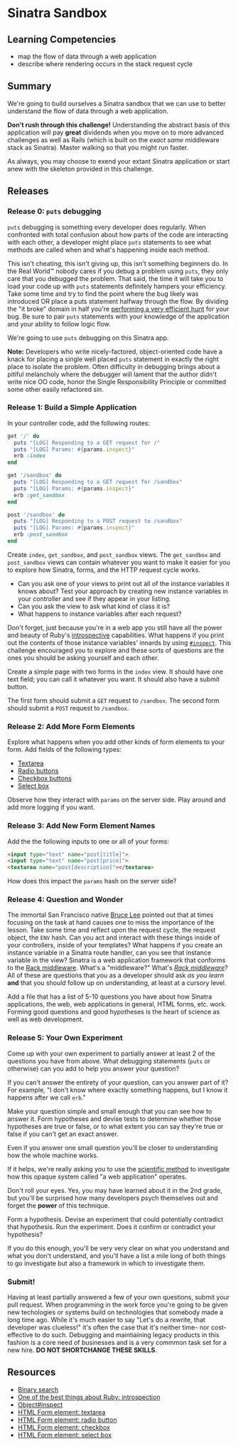 # Sinatra Sandbox

## Learning Competencies

* map the flow of data through a web application
* describe where rendering occurs in the stack request cycle

## Summary

We're going to build ourselves a Sinatra sandbox that we can use to better
understand the flow of data through a web application.

**Don't rush through this challenge!**  Understanding the abstract basis of
this application will pay **great** dividends when you move on to more advanced
challenges as well as Rails (which is built on the *exact same* middleware
stack as Sinatra).  Master walking so that you might run faster.

As always, you may choose to exend your extant Sinatra application or start
anew with the skeleton provided in this challenge.

## Releases

### Release 0: `puts` debugging

`puts` debugging is something every developer does regularly.  When confronted
with total confusion about how parts of the code are interacting with each
other, a developer might place `puts` statements to see what methods are called
when and what's happening inside each method.

This isn't cheating, this isn't giving up, this isn't something beginners do.
In the Real World&trade; nobody cares if you debug a problem using `puts`, they
only care that you debugged the problem.  That said, the time it will take you
to load your code up with `puts` statements definitely hampers your efficiency.
Take some time and try to find the point where the bug likely was introduced OR
place a puts statement halfway through the flow.  By dividing the "it broke"
domain in half you're [performing a very efficient hunt][binary search] for your bug.
Be sure to pair `puts` statements with your knowledge of the application and
your ability to follow logic flow.

We're going to use `puts` debugging on this Sinatra app.

**Note:** Developers who write nicely-factored, object-oriented code have a knack for
placing a single well placed `puts` statement in exactly the right place to
isolate the problem.  Often difficulty in debugging brings about a pitiful
melancholy where the debugger will lament that the author didn't write nice OO
code, honor the Single Responsibility Principle or committed some other easily
refactored sin.

### Release 1: Build a Simple Application

In your controller code, add the following routes:

```ruby
get '/' do
  puts "[LOG] Responding to a GET request for /"
  puts "[LOG] Params: #{params.inspect}"
  erb :index
end

get '/sandbox' do
  puts "[LOG] Responding to a GET request for /sandbox"
  puts "[LOG] Params: #{params.inspect}"
  erb :get_sandbox
end

post '/sandbox' do
  puts "[LOG] Responding to a POST request to /sandbox"
  puts "[LOG] Params: #{params.inspect}"
  erb :post_sandbox
end
```

Create `index`, `get_sandbox`, and `post_sandbox` views.  The `get_sandbox`
and `post_sandbox` views can contain whatever you want to make it easier for
you to explore how Sinatra, forms, and the HTTP request cycle works.

* Can you ask one of your views to print out all of the instance variables it
  knows about? Test your approach by creating new instance variables in your
controller and see if they appear in your listing.
* Can you ask the view to ask what kind of class it is?
* What happens to instance variables after each request?

Don't forget, just because you're in a web app you still have all the power and
beauty of Ruby's [introspective][] capabilities.  What happens if you print out
the contents of those instance variables' innards by using
[`#inspect`][inspect].  This challenge encouraged you to explore and these
sorts of questions are the ones you should be asking yourself and each other.

Create a simple page with two forms in the `index` view.  It should have one
text field; you can call it whatever you want.  It should also have a submit
button.

The first form should submit a `GET` request to `/sandbox`.  The second form
should submit a `POST` request to `/sandbox`.

### Release 2: Add More Form Elements

Explore what happens when you add other kinds of form elements to your form.
Add fields of the following types:

* [Textarea][]
* [Radio buttons][]
* [Checkbox buttons][]
* [Select box][]

Observe how they interact with `params` on the server side.  Play around and
add more logging if you want.

### Release 3: Add New Form Element Names

Add the the following inputs to one or all of your forms:

```html
<input type="text" name="post[title]">
<input type="text" name="post[price]">
<textarea name="post[description]"></textarea>
```

How does this impact the `params` hash on the server side?

### Release 4: Question and Wonder

The immortal San Francisco native [Bruce Lee][enter the dragon] pointed out
that at times focusing on the task at hand causes one to miss the importance of
the lesson.  Take some time and reflect upon the request cycle, the request
object, the `ENV` hash.  Can you act and interact with these things inside of
your controllers, inside of your templates?  What happens if you create an
instance variable in a Sinatra route handler, can you see that instance
variable in the view?  Sinatra is a web application framework that conforms to
the [Rack middleware][].  What's a "middleware?"  What's _[Rack middleware][]_?
All of these are questions that _you_ as a developer should ask _as you learn_
**and** that you should follow up on understanding, at least at a cursory
level.

Add a file that has a list of 5-10 questions you have about how Sinatra
applications, the web, web applications in general, HTML forms, etc. work.
Forming good questions and good hypotheses is the heart of science as well as
web development.

### Release 5: Your Own Experiment

Come up with your own experiment to partially answer at least 2 of the
questions you have from above.  What debugging statements (`puts` or otherwise)
can you add to help you answer your question?

If you can't answer the entirety of your question, can you answer part of it?
For example, "I don't know where exactly something happens, but I know it
happens after we call `erb`."

Make your question simple and small enough that you can see how to answer it.
Form hypotheses and devise tests to determine whether those hypotheses are true
or false, or to what extent you can say they're true or false if you can't get
an exact answer.

Even if you answer one small question you'll be closer to understanding how the
whole machine works.

If it helps, we're really asking you to use the [scientific method][] to
investigate how this opaque system called "a web application" operates.

Don't roll your eyes.  Yes, you may have learned about it in the 2nd grade, but
you'll be surprised how many developers psych themselves out and forget the
**power** of this technique.

Form a hypothesis.  Devise an experiment that could potentially contradict that
hypothesis.  Run the experiment.  Does it confirm or contradict your
hypothesis?

If you do this enough, you'll be very very clear on what you understand and
what you don't understand, and you'll have a list a mile long of both things to
go investigate but also a framework in which to investigate them.

### Submit!

Having at least partially answered a few of your own questions, submit your
pull request.  When programming in the work force you're going to be given new
techologies or systems build on technologies that somebody made a long time
ago.  While it's much easier to say "Let's do a rewrite, that developer was
clueless!" it's often the case that it's neither time- nor cost-effective to do
such.  Debugging and maintiaining legacy products in this fashion is a core
need of businesses and is a very commmon task set for a new hire.  **DO NOT
SHORTCHANGE THESE SKILLS**.


## Resources

* [Binary search][binary search]
* [One of the best things about Ruby: introspection][introspective]
* [Object#inspect][inspect]
* [HTML Form element: textarea][Textarea]
* [HTML Form element: radio button][Radio buttons]
* [HTML Form element: checkbox][Checkbox buttons]
* [HTML Form element: select box][Select box]

[enter the dragon]: http://www.youtube.com/watch?v=sDW6vkuqGLg&t=1m14s
[binary search]: http://cl.ly/2n3D2V0R0L2f/download/sinatra_skeleton.zip
[introspective]: http://en.wikipedia.org/wiki/Type_introspection#Ruby
[inspect]: http://en.wikipedia.org/wiki/Type_introspection#Ruby
[Textarea]: https://developer.mozilla.org/en-US/docs/Web/HTML/Element/textarea
[Radio buttons]: https://developer.mozilla.org/en-US/docs/Web/HTML/Element/input
[Checkbox buttons]: https://developer.mozilla.org/en-US/docs/Web/HTML/Element/input
[Select box]: https://developer.mozilla.org/en-US/docs/Web/HTML/Element/select
[Rack middleware]: http://rack.github.io/
[scientific method]: http://en.wikipedia.org/wiki/Scientific_method
